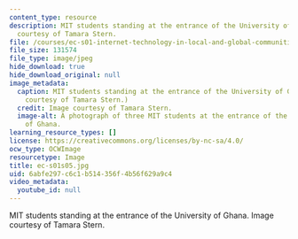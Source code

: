 ```yaml
---
content_type: resource
description: MIT students standing at the entrance of the University of Ghana. Image
  courtesy of Tamara Stern.
file: /courses/ec-s01-internet-technology-in-local-and-global-communities-spring-2005-summer-2005/6abfe297c6c1b514356f4b56f629a9c4_ec-s01s05.jpg
file_size: 131574
file_type: image/jpeg
hide_download: true
hide_download_original: null
image_metadata:
  caption: MIT students standing at the entrance of the University of Ghana. (Image
    courtesy of Tamara Stern.)
  credit: Image courtesy of Tamara Stern.
  image-alt: A photograph of three MIT students at the entrance of the University
    of Ghana.
learning_resource_types: []
license: https://creativecommons.org/licenses/by-nc-sa/4.0/
ocw_type: OCWImage
resourcetype: Image
title: ec-s01s05.jpg
uid: 6abfe297-c6c1-b514-356f-4b56f629a9c4
video_metadata:
  youtube_id: null
---
```

MIT students standing at the entrance of the University of Ghana. Image courtesy of Tamara Stern.